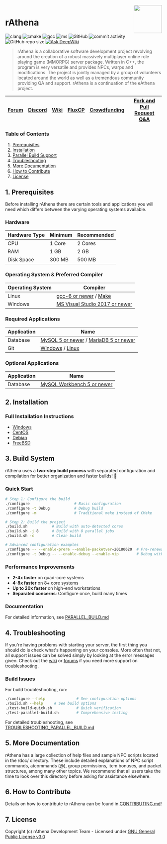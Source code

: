 <img src="doc/logo.png" align="right" height="90" />

# rAthena
![clang](https://img.shields.io/github/actions/workflow/status/rathena/rathena/build_servers_clang.yml?label=clang%20build&logo=llvm) 
![cmake](https://img.shields.io/github/actions/workflow/status/rathena/rathena/build_servers_cmake.yml?label=cmake%20build&logo=cmake)
![gcc](https://img.shields.io/github/actions/workflow/status/rathena/rathena/build_servers_gcc.yml?label=gcc%20build&logo=gnu) 
![ms](https://img.shields.io/github/actions/workflow/status/rathena/rathena/build_servers_msbuild.yml?label=ms%20build&logo=visualstudio) 
![GitHub](https://img.shields.io/github/license/rathena/rathena.svg) 
![commit activity](https://img.shields.io/github/commit-activity/w/rathena/rathena) 
![GitHub repo size](https://img.shields.io/github/repo-size/rathena/rathena.svg)
[![Ask DeepWiki](https://deepwiki.com/badge.svg)](https://deepwiki.com/rathena/rathena)


> rAthena is a collaborative software development project revolving around the creation of a robust massively multiplayer online role playing game (MMORPG) server package. Written in C++, the program is very versatile and provides NPCs, warps and modifications. The project is jointly managed by a group of volunteers located around the world as well as a tremendous community providing QA and support. rAthena is a continuation of the eAthena project.

[Forum](https://rathena.org/board)|[Discord](https://rathena.org/discord)|[Wiki](https://github.com/rathena/rathena/wiki)|[FluxCP](https://github.com/rathena/FluxCP)|[Crowdfunding](https://rathena.org/board/crowdfunding/)|[Fork and Pull Request Q&A](https://rathena.org/board/topic/86913-pull-request-qa/)
--------|--------|--------|--------|--------|--------

### Table of Contents
1. [Prerequisites](#1-prerequisites)
2. [Installation](#2-installation)
3. [Parallel Build Support](#3-parallel-build-support)
4. [Troubleshooting](#4-troubleshooting)
5. [More Documentation](#5-more-documentation)
6. [How to Contribute](#6-how-to-contribute)
7. [License](#7-license)

## 1. Prerequisites
Before installing rAthena there are certain tools and applications you will need which
differs between the varying operating systems available.

### Hardware
Hardware Type | Minimum | Recommended
------|------|------
CPU | 1 Core | 2 Cores
RAM | 1 GB | 2 GB
Disk Space | 300 MB | 500 MB

### Operating System & Preferred Compiler
Operating System | Compiler
------|------
Linux  | [gcc-6 or newer](https://www.gnu.org/software/gcc/gcc-6/) / [Make](https://www.gnu.org/software/make/)
Windows | [MS Visual Studio 2017 or newer](https://www.visualstudio.com/downloads/)

### Required Applications
Application | Name
------|------
Database | [MySQL 5 or newer](https://www.mysql.com/downloads/) / [MariaDB 5 or newer](https://downloads.mariadb.org/)
Git | [Windows](https://gitforwindows.org/) / [Linux](https://git-scm.com/download/linux)

### Optional Applications
Application | Name
------|------
Database | [MySQL Workbench 5 or newer](http://www.mysql.com/downloads/workbench/)

## 2. Installation 

### Full Installation Instructions
  * [Windows](https://github.com/rathena/rathena/wiki/Install-on-Windows)
  * [CentOS](https://github.com/rathena/rathena/wiki/Install-on-Centos)
  * [Debian](https://github.com/rathena/rathena/wiki/Install-on-Debian)
  * [FreeBSD](https://github.com/rathena/rathena/wiki/Install-on-FreeBSD)

## 3. Build System

rAthena uses a **two-step build process** with separated configuration and compilation for better organization and faster builds! 🚀

### Quick Start
```bash
# Step 1: Configure the build
./configure                    # Basic configuration
./configure -t Debug           # Debug build
./configure -m                 # Traditional make instead of CMake

# Step 2: Build the project
./build.sh           # Build with auto-detected cores
./build.sh -j 8      # Build with 8 parallel jobs
./build.sh -c        # Clean build

# Advanced configuration examples
./configure -- --enable-prere --enable-packetver=20180620  # Pre-renewal
./configure -t Debug -- --enable-debug --enable-vip        # Debug with VIP
```

### Performance Improvements
- **2-4x faster** on quad-core systems
- **4-8x faster** on 8+ core systems
- **Up to 20x faster** on high-end workstations
- **Separated concerns**: Configure once, build many times

### Documentation
For detailed information, see [PARALLEL_BUILD.md](PARALLEL_BUILD.md)

## 4. Troubleshooting

If you're having problems with starting your server, the first thing you should
do is check what's happening on your consoles. More often that not, all support issues
can be solved simply by looking at the error messages given. Check out the [wiki](https://github.com/rathena/rathena/wiki)
or [forums](https://rathena.org/forum) if you need more support on troubleshooting.

### Build Issues
For build troubleshooting, run:
```bash
./configure --help              # See configuration options
./build.sh --help     # See build options
./test-build-quick.sh           # Quick verification
./test-parallel-build.sh        # Comprehensive testing
```

For detailed troubleshooting, see [TROUBLESHOOTING_PARALLEL_BUILD.md](TROUBLESHOOTING_PARALLEL_BUILD.md)

## 5. More Documentation
rAthena has a large collection of help files and sample NPC scripts located in the /doc/
directory. These include detailed explanations of NPC script commands, atcommands (@),
group permissions, item bonuses, and packet structures, among many other topics. We
recommend that all users take the time to look over this directory before asking for
assistance elsewhere.

## 6. How to Contribute
Details on how to contribute to rAthena can be found in [CONTRIBUTING.md](https://github.com/rathena/rathena/blob/master/.github/CONTRIBUTING.md)!

## 7. License
Copyright (c) rAthena Development Team - Licensed under [GNU General Public License v3.0](https://github.com/rathena/rathena/blob/master/LICENSE)
